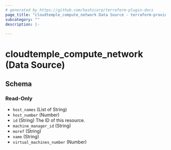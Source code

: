 ```yaml
---
# generated by https://github.com/hashicorp/terraform-plugin-docs
page_title: "cloudtemple_compute_network Data Source - terraform-provider-cloudtemple"
subcategory: ""
description: |-
  
---
```


# cloudtemple_compute_network (Data Source)





<!-- schema generated by tfplugindocs -->
## Schema

### Read-Only

- `host_names` (List of String)
- `host_number` (Number)
- `id` (String) The ID of this resource.
- `machine_manager_id` (String)
- `moref` (String)
- `name` (String)
- `virtual_machines_number` (Number)


